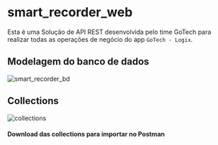 # smart_recorder_web
Esta é uma Solução de API REST desenvolvida pelo time GoTech para realizar todas as operações de negócio do app `GoTech - Logix`.

## Modelagem do banco de dados
![smart_recorder_bd](https://user-images.githubusercontent.com/20603071/140619870-0ca4c7ce-6d0d-4cdc-894e-1aa739ecae7c.png)

## Collections
![collections](https://user-images.githubusercontent.com/20603071/140620018-1e17fe25-4a55-4cf9-9b1a-e5d9da4a8444.png)

#### Download das collections para importar no Postman



